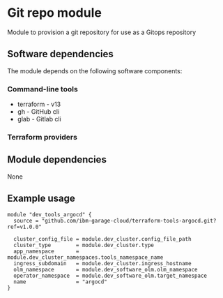 # Git repo module

Module to provision a git repository for use as a Gitops repository

## Software dependencies

The module depends on the following software components:

### Command-line tools

- terraform - v13
- gh - GitHub cli
- glab - Gitlab cli

### Terraform providers

## Module dependencies

None

## Example usage

```hcl-terraform
module "dev_tools_argocd" {
  source = "github.com/ibm-garage-cloud/terraform-tools-argocd.git?ref=v1.0.0"

  cluster_config_file = module.dev_cluster.config_file_path
  cluster_type        = module.dev_cluster.type
  app_namespace       = module.dev_cluster_namespaces.tools_namespace_name
  ingress_subdomain   = module.dev_cluster.ingress_hostname
  olm_namespace       = module.dev_software_olm.olm_namespace
  operator_namespace  = module.dev_software_olm.target_namespace
  name                = "argocd"
}
```


